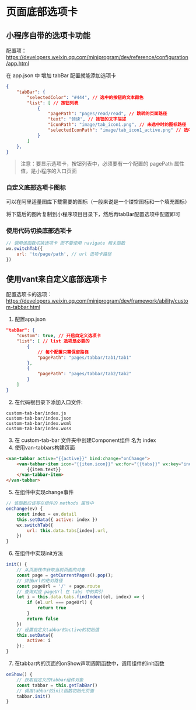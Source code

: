 # 页面底部选项卡

## 小程序自带的选项卡功能

配置项：https://developers.weixin.qq.com/miniprogram/dev/reference/configuration/app.html

在 app.json 中 增加 tabBar 配置就能添加选项卡
```json
{
    "tabBar": {
        "selectedColor": "#444", // 选中的按钮的文本颜色
        "list": [ // 按钮列表
            {
                "pagePath": "pages/read/read", // 跳转的页面路径
                "text": "领读", // 按钮的文字描述
                "iconPath": "image/tab_icon1.png", // 未选中时的图标路径
                "selectedIconPath": "image/tab_icon1_active.png" // 选中时的图标路径
            }
        ]
    },
}
```

> 注意：要显示选项卡，按钮列表中，必须要有一个配置的 pagePath 属性值，是小程序的入口页面

### 自定义底部选项卡图标
可以在阿里适量图库下载需要的图标（一般来说是一个镂空图标和一个填充图标）

将下载后的图片复制到小程序项目目录下，然后再tabBar配置选项中配置即可

### 使用代码切换底部选项卡
```js
// 调用该函数切换选项卡 而不要使用 navigate 相关函数
wx.switchTab({
    url: 'to/page/path', // url 选项卡路径
})
```

## 使用vant来自定义底部选项卡

配置选项卡的选项：
https://developers.weixin.qq.com/miniprogram/dev/framework/ability/custom-tabbar.html

1. 配置app.json
```json
"tabBar": {
    "custom": true, // 开启自定义选项卡
    "list": [ // list 选项是必要的
        {
            // 每个配置只需保留路径
            "pagePath": "pages/tabbar/tab1/tab1"
        },
        {
            "pagePath": "pages/tabbar/tab2/tab2"
        }
    ]
}
```
2. 在代码根目录下添加入口文件:
```
custom-tab-bar/index.js
custom-tab-bar/index.json
custom-tab-bar/index.wxml
custom-tab-bar/index.wxss
```
3. 在 custom-tab-bar 文件夹中创建Component组件 名为 index
4. 使用van-tabbars构建页面
```html
<van-tabbar active="{{active}}" bind:change="onChange">
    <van-tabbar-item icon="{{item.icon}}" wx:for="{{tabs}}" wx:key="index">
        {{item.text}}
    </van-tabbar-item>
</van-tabbar>
```
5. 在组件中实现change事件
```js
// 该函数应该写在组件的 methods 属性中
onChange(ev) {
    const index = ev.detail
    this.setData({ active: index })
    wx.switchTab({
        url: this.data.tabs[index].url,
    })
}
```
6. 在组件中实现init方法
```js
init() {
    // 从页面栈中获取当前页面的对象
    const page = getCurrentPages().pop();
    // 拼接url的绝对路径
    const pageUrl = '/' + page.route
    // 查询对应 pageUrl 在 tabs 中的索引
    let i = this.data.tabs.findIndex((el, index) => {
        if (el.url === pageUrl) {
            return true
        }
        return false
    })
    // 设置自定义tabbar的active的初始值
    this.setData({
        active: i
    });
}
```
7. 在tabbar内的页面的onShow声明周期函数中，调用组件的init函数
```js
onShow() {
    // 获取自定义的tabbar组件对象
    const tabbar = this.getTabBar()
    // 调用tabbar的init函数初始化页面
    tabbar.init()
}
```